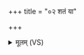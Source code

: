 +++
title = "०२ शतं या"

+++
<details><summary>मूलम् (VS)</summary>

श॒तं या भे॑ष॒जानि॑ ते स॒हस्रं॒ संग॑तानि च। श्रेष्ठ॑मास्रावभेष॒जं वसि॑ष्ठं रोग॒नाश॑नम् ॥
</details>